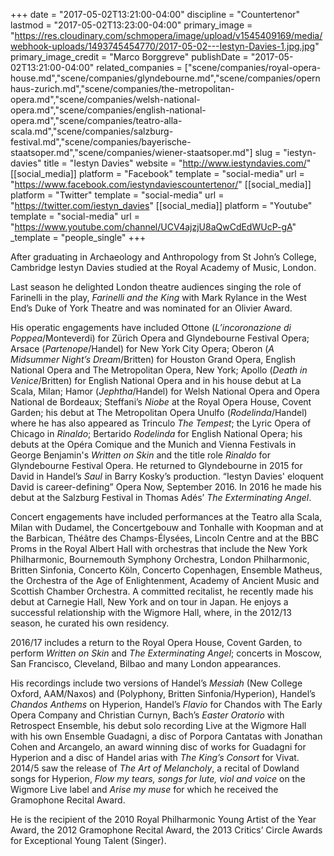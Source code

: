 +++
date = "2017-05-02T13:21:00-04:00"
discipline = "Countertenor"
lastmod = "2017-05-02T13:23:00-04:00"
primary_image = "https://res.cloudinary.com/schmopera/image/upload/v1545409169/media/webhook-uploads/1493745454770/2017-05-02---Iestyn-Davies-1.jpg.jpg"
primary_image_credit = "Marco Borggreve"
publishDate = "2017-05-02T13:21:00-04:00"
related_companies = ["scene/companies/royal-opera-house.md","scene/companies/glyndebourne.md","scene/companies/opernhaus-zurich.md","scene/companies/the-metropolitan-opera.md","scene/companies/welsh-national-opera.md","scene/companies/english-national-opera.md","scene/companies/teatro-alla-scala.md","scene/companies/salzburg-festival.md","scene/companies/bayerische-staatsoper.md","scene/companies/wiener-staatsoper.md"]
slug = "iestyn-davies"
title = "Iestyn Davies"
website = "http://www.iestyndavies.com/"
[[social_media]]
platform = "Facebook"
template = "social-media"
url = "https://www.facebook.com/iestyndaviescountertenor/"
[[social_media]]
platform = "Twitter"
template = "social-media"
url = "https://twitter.com/iestyn_davies"
[[social_media]]
platform = "Youtube"
template = "social-media"
url = "https://www.youtube.com/channel/UCV4ajzjU8aQwCdEdWUcP-gA"
_template = "people_single"
+++

After graduating in Archaeology and Anthropology from St John’s College, Cambridge Iestyn Davies studied at the Royal Academy of Music, London.

Last season he delighted London theatre audiences singing the role of Farinelli in the play, *Farinelli and the King* with Mark Rylance in the West End’s Duke of York Theatre and was nominated for an Olivier Award.

His operatic engagements have included Ottone (*L’incoronazione di Poppea*/Monteverdi) for Zürich Opera and Glyndebourne Festival Opera; Arsace (*Partenope*/Handel) for New York City Opera; Oberon (*A Midsummer Night’s Dream*/Britten) for Houston Grand Opera, English National Opera and The Metropolitan Opera, New York; Apollo (*Death in Venice*/Britten) for English National Opera and in his house debut at La Scala, Milan; Hamor (*Jephtha*/Handel) for Welsh National Opera and Opera National de Bordeaux; Steffani’s *Niobe* at the Royal Opera House, Covent Garden; his debut at The Metropolitan Opera Unulfo (*Rodelinda*/Handel) where he has also appeared as Trinculo *The Tempest*; the Lyric Opera of Chicago in *Rinaldo*; Bertarido *Rodelinda* for English National Opera; his debuts at the Opéra Comique and the Munich and Vienna Festivals in George Benjamin's *Written on Skin* and the title role *Rinaldo* for Glyndebourne Festival Opera. He returned to Glyndebourne in 2015 for David in Handel’s *Saul* in Barry Kosky’s production. “Iestyn Davies' eloquent David is career-defining” Opera Now, September 2016. In 2016 he made his debut at the Salzburg Festival in Thomas Adés’ *The Exterminating Angel*.

Concert engagements have included performances at the Teatro alla Scala, Milan with Dudamel, the Concertgebouw and Tonhalle with Koopman and at the Barbican, Théâtre des Champs-Élysées, Lincoln Centre and at the BBC Proms in the Royal Albert Hall with orchestras that include the New York Philharmonic, Bournemouth Symphony Orchestra, London Philharmonic, Britten Sinfonia, Concerto Köln, Concerto Copenhagen, Ensemble Matheus, the Orchestra of the Age of Enlightenment, Academy of Ancient Music and Scottish Chamber Orchestra. A committed recitalist, he recently made his debut at Carnegie Hall, New York and on tour in Japan. He enjoys a successful relationship with the Wigmore Hall, where, in the 2012/13 season, he curated his own residency.

2016/17 includes a return to the Royal Opera House, Covent Garden, to perform *Written on Skin* and *The Exterminating Angel*; concerts in Moscow, San Francisco, Cleveland, Bilbao and many London appearances.

His recordings include two versions of Handel’s *Messiah* (New College Oxford, AAM/Naxos) and (Polyphony, Britten Sinfonia/Hyperion), Handel’s *Chandos Anthems* on Hyperion, Handel’s *Flavio* for Chandos with The Early Opera Company and Christian Curnyn, Bach’s *Easter Oratorio* with Retrospect Ensemble, his debut solo recording Live at the Wigmore Hall with his own Ensemble Guadagni, a disc of Porpora Cantatas with Jonathan Cohen and Arcangelo, an award winning disc of works for Guadagni for Hyperion and a disc of Handel arias with *The King’s Consort* for Vivat. 2014/5 saw the release of *The Art of Melancholy*, a recital of Dowland songs for Hyperion, *Flow my tears, songs for lute, viol and voice* on the Wigmore Live label and *Arise my muse* for which he received the Gramophone Recital Award.

He is the recipient of the 2010 Royal Philharmonic Young Artist of the Year Award, the 2012 Gramophone Recital Award, the 2013 Critics’ Circle Awards for Exceptional Young Talent (Singer).
